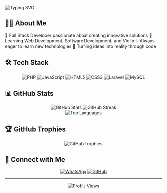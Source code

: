 
  <img src="https://readme-typing-svg.herokuapp.com?font=Fira+Code&pause=1000&color=00FF00&background=000000&center=true&vCenter=true&width=435&lines=Hi+%F0%9F%91%8B+I'm+Yukii+Ice;Full+Stack+Developer;Software+Engineer;Music+Enthusiast" alt="Typing SVG" />
</div>

## 👨‍💻 About Me

🚀 Full Stack Developer passionate about creating innovative solutions
🎻 Learning Web Development, Software Development, and Violin
💡 Always eager to learn new technologies
🌟 Turning ideas into reality through code


## 🛠️ Tech Stack

<div align="center">
  
![PHP](https://img.shields.io/badge/PHP-777BB4?style=for-the-badge&logo=php&logoColor=white)
![JavaScript](https://img.shields.io/badge/JavaScript-F7DF1E?style=for-the-badge&logo=javascript&logoColor=black)
![HTML5](https://img.shields.io/badge/HTML5-E34F26?style=for-the-badge&logo=html5&logoColor=white)
![CSS3](https://img.shields.io/badge/CSS3-1572B6?style=for-the-badge&logo=css3&logoColor=white)
![Laravel](https://img.shields.io/badge/Laravel-FF2D20?style=for-the-badge&logo=laravel&logoColor=white)
![MySQL](https://img.shields.io/badge/MySQL-00000F?style=for-the-badge&logo=mysql&logoColor=white)

</div>

## 📊 GitHub Stats

<div align="center">
  <img src="https://github-readme-stats.vercel.app/api?username=Prof-Claret&show_icons=true&theme=radical" alt="GitHub Stats" />
  <img src="https://github-readme-streak-stats.herokuapp.com/?user=Prof-Claret&theme=radical" alt="GitHub Streak" />
</div>

<div align="center">
  <img src="https://github-readme-stats.vercel.app/api/top-langs/?username=Prof-Claret&layout=compact&theme=radical" alt="Top Languages" />
</div>

## 🏆 GitHub Trophies

<div align="center">
  <img src="https://github-profile-trophy.vercel.app/?username=Prof-Claret&theme=radical&no-frame=false&no-bg=true&margin-w=4" alt="GitHub Trophies"/>
</div>

## 🤝 Connect with Me

<div align="center">
  
[![WhatsApp](https://img.shields.io/badge/WhatsApp-25D366?style=for-the-badge&logo=whatsapp&logoColor=white)](https://wa.me/6281361475230)
[![GitHub](https://img.shields.io/badge/GitHub-100000?style=for-the-badge&logo=github&logoColor=white)](https://github.com/Prof-Claret)

</div>

---

<div align="center">
  <img src="https://komarev.com/ghpvc/?username=Prof-Claret&label=Profile%20views&color=0e75b6&style=flat" alt="Profile Views" />
</div>
